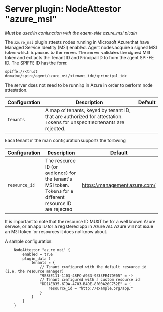 # Server plugin: NodeAttestor "azure_msi"

*Must be used in conjunction with the agent-side azure_msi plugin*

The `azure_msi` plugin attests nodes running in Microsoft Azure that have
Managed Service Identity (MSI) enabled. Agent nodes acquire a signed MSI token
which is passed to the server. The server validates the signed MSI token and
extracts the Tenant ID and Principal ID to form the agent SPIFFE ID. The SPIFFE
ID has the form:

```
spiffe://<trust domain>/spire/agent/azure_msi/<tenant_id>/<principal_id>
```

The server does not need to be running in Azure in order to perform node
attestation.

| Configuration   | Description | Default                 |
| --------------- | ----------- | ----------------------- |
| `tenants`       | A map of tenants, keyed by tenant ID, that are authorized for attestation. Tokens for unspecified tenants are rejected. | |

Each tenant in the main configuration supports the following

| Configuration | Description | Default                 |
| ------------- | ----------- | ----------------------- |
| `resource_id` | The resource ID (or audience) for the tenant's MSI token. Tokens for a different resource ID are rejected | https://management.azure.com/ |

It is important to note that the resource ID MUST be for a well known Azure
service, or an app ID for a registered app in Azure AD. Azure will not issue an
MSI token for resources it does not know about.

A sample configuration:

```
    NodeAttestor "azure_msi" {
        enabled = true
        plugin_data {
            tenants = {
                // Tenant configured with the default resource id (i.e. the resource manager)
                "9E85E111-1103-48FC-A933-9533FE47DE05" = {}
                // Tenant configured with a custom resource id
                "DD14E835-679A-4703-B4DE-8F00A20C732E" = {
                    resource_id = "http://example.org/app/"
                }
            }
        }
    }
```
